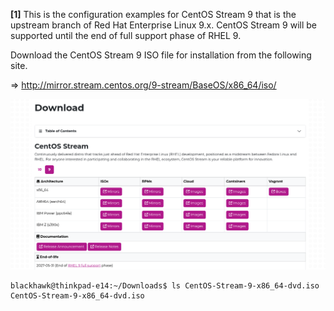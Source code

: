 **[1]**  This is the configuration examples for CentOS Stream 9 that is the upstream branch of Red Hat Enterprise Linux 9.x.
CentOS Stream 9 will be supported until the end of full support phase of RHEL 9.

Download the CentOS Stream 9 ISO file for installation from the following site. 

=> http://mirror.stream.centos.org/9-stream/BaseOS/x86_64/iso/


![alt text](../.photos/download.png)




    blackhawk@thinkpad-e14:~/Downloads$ ls CentOS-Stream-9-x86_64-dvd.iso 
    CentOS-Stream-9-x86_64-dvd.iso
    